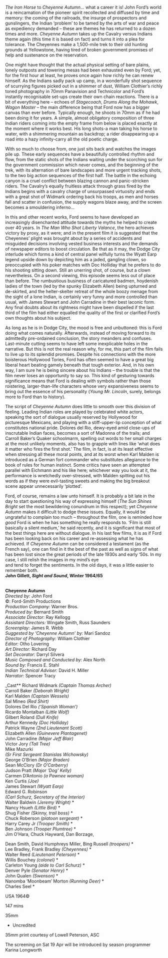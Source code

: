 
_The Iron Horse_ to _Cheyenne Autumn_… what a career it is! John Ford’s world is a reincarnation of the pioneer spirit recollected and diffused by time and memory: the coming of the railroads, the insurge of prospectors and gunslingers, the Indian ‘problem’ to be tamed by the arts of war and peace as expediency demanded – these are themes he has returned to a dozen times and more. _Cheyenne Autumn_ takes up the Cavalry versus Indians theme again (this time it is based on fact) and turns it into a plea for tolerance. The Cheyennes make a 1,500-mile trek to their old hunting grounds at Yellowstone, having tired of broken government promises of help and sustenance on the reservation.

One might have thought that the actual physical setting of bare plains, lonely outposts and towering mesas had been exhausted even by Ford; yet, for the first hour at least, he proves once again how richly he can renew himself. As the Indians sadly pack up camp, in a wonderfully shot sequence of scurrying figures picked out in a shimmer of dust, William Clothier’s richly toned photography in 70mm Panavision and Technicolor and Ford’s instantly recognisable set-ups create their own chain reactions. There is a bit of everything here – echoes of _Stagecoach_, _Drums Along the Mohawk_, _Wagon Master_ – the main difference being that Ford now has a bigger canvas than ever before. Typically enough, he shoots in 70mm as if he had been doing it for years. A simple, almost obligatory composition of three Indian riders coming into the empty frame from below is placed exactly at the moment where it works best. His long shots-a man taking his horse to water, with a shimmering mountain as backdrop; a rider disappearing up a road into a hazy infinity-carry all the old poetic charge.

With so much to choose from, one just sits back and watches the images pile up. These early sequences have a beautifully controlled rhythm and flow, from the static shots of the Indians waiting under the scorching sun for the government commission which never comes, and the beginning of the trek, with its alternation of bare landscapes and more urgent tracking shots, to the two big action sequences of the first half. The battle in the echoing canyon is a cruel conflict between blazing cannon and panic-stricken riders. The Cavalry’s equally fruitless attack through grass fired by the Indians begins with a cavalry charge of unsurpassed virtuosity and ends with a great shot of Widmark ordering back his troops, as men and horses fall and scatter in confusion, the supply wagons blaze away, and the screen becomes a smouldering inferno...

In this and other recent works, Ford seems to have developed an increasingly disenchanted attitude towards the myths he helped to create over 40 years. In _The Man Who Shot Liberty Valance_, the hero achieves victory by proxy, as it were; and in the present film it is suggested that the Cheyennes’ plight was brought about by a series of accidents and misguided decisions involving vested business interests and the demands of newspaper editors to boost circulation. Be that as it may, the Dodge City interlude which forms a kind of central panel wilfully turns the Wyatt Earp legend upside down by depicting him as a jaded, gangling clown, so preoccupied with his poker matches with Doc Holliday that he prefers to do his shooting sitting down. Still an unerring shot, of course, but a clown nevertheless. On a second viewing, this episode seems less out of place than before. The rumbustious business of caricatured badmen, hoydenish ladies of the town (led by the spunky Elizabeth Allen) being upturned and de-skirted, and the helter-skelter retreat of the whole boozy menage from the sight of a lone Indian, is certainly very funny and more controlled than usual, with James Stewart and John Carradine in their best laconic form. Any final doubts about its rightness might have been dispelled if the last third of the film had either equalled the quality of the first or clarified Ford’s own thoughts about his subject.

As long as he is in Dodge City, the mood is free and unbuttoned: this is Ford doing what comes naturally. Afterwards, instead of moving forward to its admittedly pre-ordained conclusion, the story meanders and confuses. Last-minute cutting seems to have left some inexplicable holes in the narrative. But this is not the real reason why, for me, this part of the film fails to live up to its splendid promises. Despite his connections with the more boisterous Hollywood Tories, Ford has often seemed to have a great big liberal heart beating gamely beneath that tough exterior. And, in his own way, I am sure he is being sincere about his Indians – the trouble is that the film never loses an opportunity to say so. This kind of gesturing towards significance means that Ford is dealing with symbols rather than those roistering, larger-than-life characters whose very expansiveness seems to bring out the essence of his personality (_Young Mr. Lincoln_, surely, belongs more to Ford than to history).

The script of _Cheyenne Autumn_ does little to smooth over this division of feeling. Leading Indian roles are played by celebrated white actors, speaking the sort of dialogue usually reserved by Hollywood for picturesque Mexicans, and playing with a stiff-upper-lip conception of what constitutes national pride. Dolores del Rio, dewy-eyed amid close-ups of inscrutable Indian faces, becomes a sort of Madonna of the trails; and Carroll Baker’s Quaker schoolmarm, spelling out words to her small charges at the most unlikely moments, also has to grapple with lines like ‘what does it matter who fires the first shot.’ The film, in fact, is at its least effective when stressing all these moral points, and at its worst when Karl Malden is introduced as a German fort commander who substitutes allegiance to the book of rules for human instinct. Some critics have seen an attempted parallel with Eichmann and his like here; whichever way you look at it, the performance is wretchedly over-stressed, with Malden spitting out his words as if they were evil-tasting sweets and making the big breakout scene appear unnecessarily ‘plotted’.

Ford, of course, remains a law unto himself. It is probably a bit late in the day to start questioning his way of expressing himself (_The Sun Shines Bright_ set the most bewildering conundrum in this respect); yet _Cheyenne Autumn_ makes it difficult to dodge these issues. Equally, it would be ungrateful to complain too much – throughout the film, one is reminded how _good_ Ford is when he has something he really responds to. ‘Film is still basically a silent medium,’ he said recently, and it is significant that most of the best things here are without dialogue. In his last few films, it is as if Ford has been looking back on his career and re-assessing what he has achieved. If _Cheyenne Autumn_ can be considered a testament (as the French say), one can find in it the best of the past as well as signs of what has been lost since the great periods of the late 1930s and early ‘50s. In my case, I still relish the images in my mind’s eye  
and tend to forget the sentiments. In the old days, it was a little easier to remember both.  
**John Gillett, _Sight and Sound_, Winter 1964/65**
<br><br>

**Cheyenne Autumn**  
_Directed by:_ John Ford  
©: Ford-Smith Productions  
_Production Company:_ Warner Bros.  
_Produced by:_ Bernard Smith  
_Associate Director:_ Ray Kellogg  
_Assistant Directors:_ Wingate Smith, Russ Saunders  
_Screenplay:_ James R. Webb  
_Suggested by ‘Cheyenne Autumn’ by:_ Mari Sandoz  
_Director of Photography:_ William Clothier  
_Editor:_ Otho Lovering  
_Art Director:_ Richard Day  
_Set Decorator:_ Darryl Silvera  
_Music Composed and Conducted by:_ Alex North  
_Sound by:_ Francis E. Stahl  
_Indian Technical Adviser:_ David H. Miller  
_Narrator:_ Spencer Tracy

_Cast**
Richard Widmark _(Captain Thomas Archer)_  
Carroll Baker _(Deborah Wright)_  
Karl Malden _(Captain Wessels)_  
Sal Mineo _(Red Shirt)_  
Dolores Del Rio _(‘Spanish Woman’)_  
Ricardo Montalban _(Little Wolf)_  
Gilbert Roland _(Dull Knife)_  
Arthur Kennedy _(Doc Holliday)_  
Patrick Wayne _(2nd Lieutenant Scott)_  
Elizabeth Allen _(Guinevere Plantagenet)_  
John Carradine _(Major Jeff Blair)_  
Victor Jory _(Tall Tree)_  
Mike Mazurki  
_(Sr First Sergeant Stanislas Wichowsky)_  
George O’Brien _(Major Braden)_  
Sean McClory _(Dr O’Carberry)_  
Judson Pratt _(Major ‘Dog’ Kelly)_  
Carmen D’Antonio _(a Pawnee woman)_  
Ken Curtis _(Joe)_  
James Stewart _(Wyatt Earp)_  
Edward G. Robinson  
_(Carl Schurz, Secretary of the Interior)_  
Walter Baldwin _(Jeremy Wright)_ *  
Nancy Hsueh _(Little Bird)_ *  
Shug Fisher _(Skinny, trail boss)_ *  
Chuck Roberson _(platoon sergeant)_ *  
Harry Carey Jr _(Trooper Smith)_ *  
Ben Johnson _(Trooper Plumtree)_ *  
Jim O’Hara, Chuck Hayward, Dan Borzage,

Dean Smith, David Humphreys Miller, Bing Russell _(troopers)_ *  
Lee Bradley, Frank Bradley _(Cheyennes)_ *  
Walter Reed _(Lieutenant Peterson)_ *  
Willis Bouchey _(colonel)_ *  
Carleton Young _(aide to Carl Schurz)_ *  
Denver Pyle _(Senator Henry)_ *  
John Qualen _(Swenson)_ *  
Nanomba ‘Moonbeam’ Morton _(Running Deer)_ *  
Charles Seel *

USA 1964©

147 mins

35mm

* Uncredited

35mm print courtesy of Lowell Peterson, ASC

The screening on Sat 19 Apr will be introduced by season programmer Karina Longworth
<!--stackedit_data:
eyJoaXN0b3J5IjpbMTE2NjQ2MjkyXX0=
-->